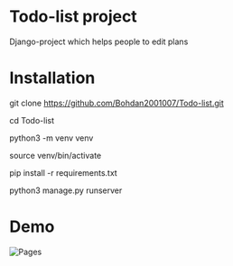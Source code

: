 # Todo-list project
Django-project which helps people to edit plans
# Installation

git clone https://github.com/Bohdan2001007/Todo-list.git

cd Todo-list

python3 -m venv venv

source venv/bin/activate

pip install -r requirements.txt

python3 manage.py runserver

# Demo
![Pages](https://github.com/Bohdan2001007/Todo-list/commit/43fa37baf57043d4655ae5dc26caeadb1560ed5a#diff-444f019b22c95e4bf1444bd7a1bf40b400376a0a5dfaa454627d93b8736a7b85.png)
